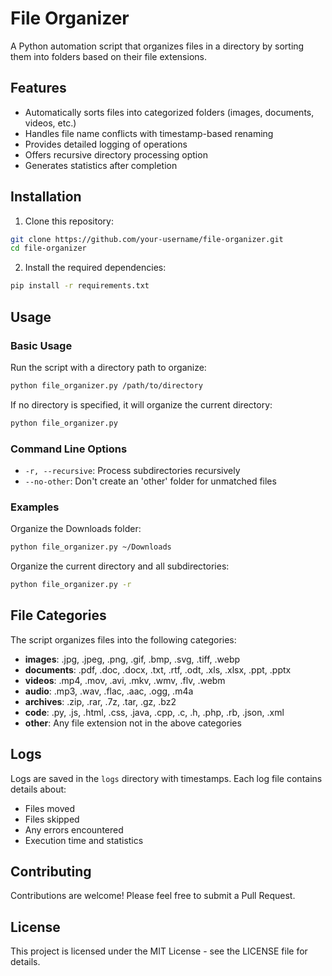 # File Organizer

A Python automation script that organizes files in a directory by sorting them into folders based on their file extensions.

## Features

- Automatically sorts files into categorized folders (images, documents, videos, etc.)
- Handles file name conflicts with timestamp-based renaming
- Provides detailed logging of operations
- Offers recursive directory processing option
- Generates statistics after completion

## Installation

1. Clone this repository:
```bash
git clone https://github.com/your-username/file-organizer.git
cd file-organizer
```

2. Install the required dependencies:
```bash
pip install -r requirements.txt
```

## Usage

### Basic Usage

Run the script with a directory path to organize:

```bash
python file_organizer.py /path/to/directory
```

If no directory is specified, it will organize the current directory:

```bash
python file_organizer.py
```

### Command Line Options

- `-r, --recursive`: Process subdirectories recursively
- `--no-other`: Don't create an 'other' folder for unmatched files

### Examples

Organize the Downloads folder:
```bash
python file_organizer.py ~/Downloads
```

Organize the current directory and all subdirectories:
```bash
python file_organizer.py -r
```

## File Categories

The script organizes files into the following categories:

- **images**: .jpg, .jpeg, .png, .gif, .bmp, .svg, .tiff, .webp
- **documents**: .pdf, .doc, .docx, .txt, .rtf, .odt, .xls, .xlsx, .ppt, .pptx
- **videos**: .mp4, .mov, .avi, .mkv, .wmv, .flv, .webm
- **audio**: .mp3, .wav, .flac, .aac, .ogg, .m4a
- **archives**: .zip, .rar, .7z, .tar, .gz, .bz2
- **code**: .py, .js, .html, .css, .java, .cpp, .c, .h, .php, .rb, .json, .xml
- **other**: Any file extension not in the above categories

## Logs

Logs are saved in the `logs` directory with timestamps. Each log file contains details about:
- Files moved
- Files skipped
- Any errors encountered
- Execution time and statistics

## Contributing

Contributions are welcome! Please feel free to submit a Pull Request.

## License

This project is licensed under the MIT License - see the LICENSE file for details.
